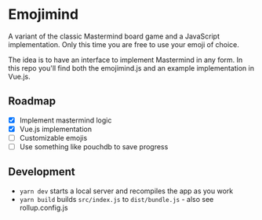 # Emojimind

A variant of the classic Mastermind board game and a JavaScript implementation. Only this time you are free to use your emoji of choice.

The idea is to have an interface to implement Mastermind in any form. In this repo you'll find both the emojimind.js and an example implementation in Vue.js.

## Roadmap

- [x] Implement mastermind logic
- [x] Vue.js implementation
- [ ] Customizable emojis
- [ ] Use something like pouchdb to save progress

## Development

- `yarn dev` starts a local server and recompiles the app as you work
- `yarn build` builds `src/index.js` to `dist/bundle.js` - also see rollup.config.js
